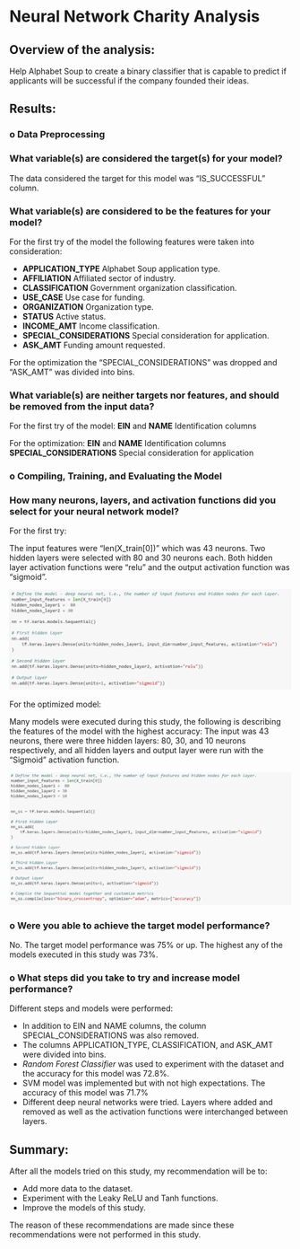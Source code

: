 # Neural Network Charity Analysis


## Overview of the analysis: 
Help  Alphabet Soup to create a binary classifier that is capable to predict if applicants will be successful if the company founded their ideas.
## Results: 
### o	Data Preprocessing

### What variable(s) are considered the target(s) for your model?
The data considered the target for this model was “IS_SUCCESSFUL” column.

### What variable(s) are considered to be the features for your model?
 
For the first try of the model the following features were taken into consideration:

-	**APPLICATION_TYPE** Alphabet Soup application type.
-	**AFFILIATION** Affiliated sector of industry.
-	**CLASSIFICATION** Government organization classification.
-	**USE_CASE** Use case for funding.
-	**ORGANIZATION** Organization type.
-	**STATUS** Active status.
-	**INCOME_AMT** Income classification.
-	**SPECIAL_CONSIDERATIONS** Special consideration for application.
-	**ASK_AMT** Funding amount requested.

For the optimization the “SPECIAL_CONSIDERATIONS” was dropped and “ASK_AMT” was divided into bins.

### What variable(s) are neither targets nor features, and should be removed from the input data?

For the first try of the model:
**EIN** and **NAME** Identification columns

For the optimization:
**EIN** and **NAME** Identification columns
**SPECIAL_CONSIDERATIONS** Special consideration for application


### o	Compiling, Training, and Evaluating the Model
### How many neurons, layers, and activation functions did you select for your neural network model?

For the first try:

The input features were “len(X_train[0])” which was 43 neurons. Two hidden layers were selected with 80 and 30 neurons each. Both hidden layer activation functions were “relu” and the output activation function was “sigmoid”. 

![](https://github.com/KatiuscaQ/Neural_Network_Charity_Analysis/blob/main/Resources/first_model.PNG)

For the optimized model:

Many models were executed during this study, the following is describing the features of the model with the highest accuracy:
The input was 43 neurons, there were three hidden layers: 80, 30, and 10 neurons respectively, and all hidden layers and output layer were run with the “Sigmoid” activation function.

![](https://github.com/KatiuscaQ/Neural_Network_Charity_Analysis/blob/main/Resources/best_model.PNG)

### o	Were you able to achieve the target model performance?
No. The target model performance was 75% or up. The highest any of the models executed in this study was 73%. 

### o What steps did you take to try and increase model performance?

Different steps and models were performed:
-	In addition to EIN and NAME columns, the column SPECIAL_CONSIDERATIONS was also removed.
-	The columns APPLICATION_TYPE, CLASSIFICATION, and ASK_AMT were divided into bins.
-	*Random Forest Classifier* was used to experiment with the dataset and the accuracy for this model was 72.8%.
-	SVM model was implemented but with not high expectations. The accuracy of this model was 71.7%
-	Different deep neural networks were tried. Layers where added and removed as well as the activation functions were interchanged between layers.

## Summary: 

After all the models tried on this study, my recommendation will be to:

-	Add more data to the dataset. 
-	Experiment with the Leaky ReLU and Tanh functions.
-	Improve the models of this study.

The reason of these recommendations are made since these recommendations were not performed in this study.
